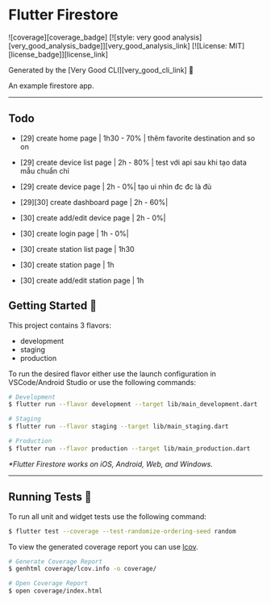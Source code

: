 # Flutter Firestore

![coverage][coverage_badge]
[![style: very good analysis][very_good_analysis_badge]][very_good_analysis_link]
[![License: MIT][license_badge]][license_link]

Generated by the [Very Good CLI][very_good_cli_link] 🤖

An example firestore app.

---

## Todo

- [29] create home page | 1h30 - 70% | thêm favorite destination and so on
- [29] create device list page | 2h - 80% | test với api sau khi tạo data mẫu chuẩn chỉ
- [29] create device page | 2h - 0%| tạo ui nhìn đc đc là đủ
- [29][30] create dashboard page | 2h - 60%|

- [30] create add/edit device page | 2h - 0%|
- [30] create login page | 1h - 0%|
- [30] create station list page | 1h30
- [30] create station page | 1h
- [30] create add/edit station page | 1h


## Getting Started 🚀

This project contains 3 flavors:

- development
- staging
- production

To run the desired flavor either use the launch configuration in VSCode/Android Studio or use the following commands:

```sh
# Development
$ flutter run --flavor development --target lib/main_development.dart

# Staging
$ flutter run --flavor staging --target lib/main_staging.dart

# Production
$ flutter run --flavor production --target lib/main_production.dart
```

_\*Flutter Firestore works on iOS, Android, Web, and Windows._

---

## Running Tests 🧪

To run all unit and widget tests use the following command:

```sh
$ flutter test --coverage --test-randomize-ordering-seed random
```

To view the generated coverage report you can use [lcov](https://github.com/linux-test-project/lcov).

```sh
# Generate Coverage Report
$ genhtml coverage/lcov.info -o coverage/

# Open Coverage Report
$ open coverage/index.html
```
